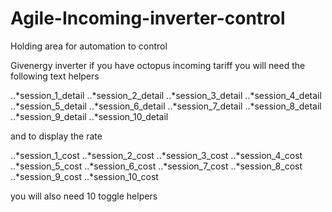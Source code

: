 # Agile-Incoming-inverter-control
Holding area for automation to control  

Givenergy inverter if you have octopus incoming tariff
you will need the following text helpers

..*session_1_detail
..*session_2_detail
..*session_3_detail
..*session_4_detail
..*session_5_detail
..*session_6_detail
..*session_7_detail
..*session_8_detail
..*session_9_detail
..*session_10_detail

and to display the rate

..*session_1_cost
..*session_2_cost
..*session_3_cost
..*session_4_cost
..*session_5_cost
..*session_6_cost
..*session_7_cost
..*session_8_cost
..*session_9_cost
..*session_10_cost

you will also need 10 toggle helpers
